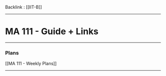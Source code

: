 Backlink : [[IIT-B]]

---

# MA 111 - Guide + Links

---

### Plans

  [[MA 111 - Weekly Plans]]

---